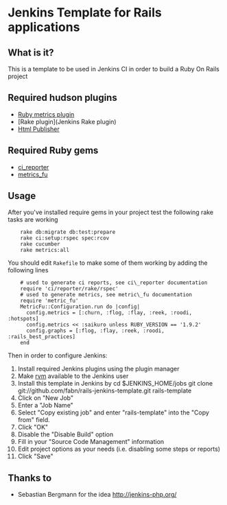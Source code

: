# Jenkins Template for Rails applications

## What is it?
This is a template to be used in Jenkins CI in order to build a Ruby On Rails project

## Required hudson plugins
* [Ruby metrics plugin](http://wiki.jenkins-ci.org/display/JENKINS/Ruby+Metrics+Plugin)
* [Rake plugin](Jenkins Rake plugin)
* [Html Publisher](http://wiki.hudson-ci.org/display/HUDSON/HTML+Publisher+Plugin)

## Required Ruby gems
* [ci\_reporter](https://github.com/nicksieger/ci_reporter)
* [metrics\_fu](https://github.com/jscruggs/metric_fu)

## Usage

After you've installed require gems in your project test the following rake tasks are working

		rake db:migrate db:test:prepare
		rake ci:setup:rspec spec:rcov
		rake cucumber
		rake metrics:all
		
You should edit `Rakefile` to make some of them working by adding the following lines

		# used to generate ci reports, see ci\_reporter documentation
		require 'ci/reporter/rake/rspec'
		# used to generate metrics, see metric\_fu documentation
		require 'metric_fu'
		MetricFu::Configuration.run do |config|
		  config.metrics = [:churn, :flog, :flay, :reek, :roodi, :hotspots]
		  config.metrics << :saikuro unless RUBY_VERSION == '1.9.2'
		  config.graphs = [:flog, :flay, :reek, :roodi, :rails_best_practices]
		end

Then in order to configure Jenkins:

1. Install required Jenkins plugins using the plugin manager
2. Make [rvm](https://rvm.beginrescueend.com/) available to the Jenkins user
2. Install this template in Jenkins by
		cd $JENKINS_HOME/jobs
		git clone git://github.com/fabn/rails-jenkins-template.git rails-template
3. Click on "New Job"
4. Enter a "Job Name"
5. Select "Copy existing job" and enter "rails-template" into the "Copy from" field.
6. Click "OK"
7. Disable the "Disable Build" option
8. Fill in your "Source Code Management" information
9. Edit project options as your needs (i.e. disabling some steps or reports)
9. Click "Save"

## Thanks to

* Sebastian Bergmann for the idea http://jenkins-php.org/